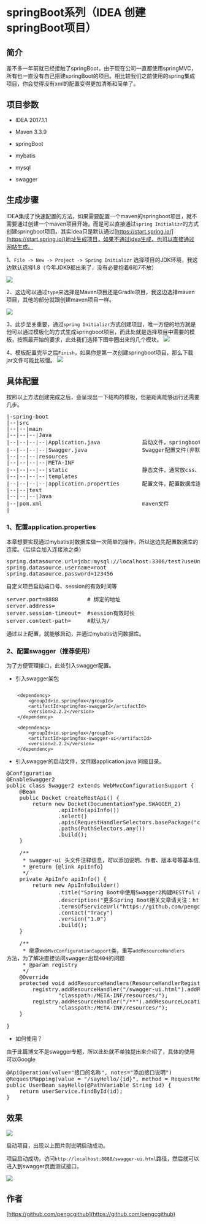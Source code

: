 # springBoot系列（IDEA 创建springBoot项目）

## 简介

差不多一年前就已经接触了springBoot，由于现在公司一直都使用springMVC，所有也一直没有自己搭建springBoot的项目。相比较我们之前使用的spring集成项目，你会觉得没有xml的配置变得更加清晰和简单了。


## 项目参数

- IDEA 2017.1.1

- Maven 3.3.9

- springBoot

- mybatis

- mysql

- swagger

## 生成步骤

IDEA集成了快速配置的方法，如果需要配置一个maven的springboot项目，就不需要通过创建一个maven项目开始，而是可以直接通过`spring Initializr`的方式创建springboot项目。其实idea只是默认通过[https://start.spring.io/](https://start.spring.io/)地址生成项目，如果不通过idea生成，也可以直接通过网站生成。

1、`File -> New -> Project -> Spring Initializr` 
选择项目的JDK环境，我这边默认选择1.8（今年JDK9都出来了，没有必要抱着6和7不放）

![](http://i.imgur.com/mlUqiNw.png)

2、这边可以通过`type`来选择是Maven项目还是Gradle项目，我这边选择maven项目，其他的部分就跟创建maven项目一样。

![](http://i.imgur.com/6guJJHY.png)

3、此步至关重要，通过`spring Initializr`方式创建项目，唯一方便的地方就是他可以通过模板化的方式生成springboot项目，而此处就是选择项目中需要的模板，按照最开始的要求，此处我们选择下图中圈出来的几个模块。
![](http://i.imgur.com/KS3Lbam.png)

4、模板配置完毕之后`Finish`，如果你是第一次创建springboot项目，那么下载jar文件可能比较慢。
![](http://i.imgur.com/E20fJjM.png)

## 具体配置

按照以上方法创建完成之后，会呈现出一下结构的模板，但是距离能够运行还需要几步。

<pre>
|-spring-boot
|--|src
|--|--|main
|--|--|--|Java
|--|--|--|--|Application.java             启动文件，springboot是以main方法启动的。
|--|--|--|--|Swagger.java                 Swagger配置文件(非默认添加)
|--|--|--|resources
|--|--|--|--|META-INF
|--|--|--|--|static                       静态文件，通常放css、js等
|--|--|--|--|templates
|--|--|--|--|application.properties       配置文件，配置数据库连接等
|--|--|test
|--|--|--|Java
|--|pom.xml                               maven文件
|
</pre>

### 1、配置application.properties

本章想要实现通过mybatis对数据库做一次简单的操作，所以这边先配置数据库的连接。（后续会加入连接池之类）

<pre>
spring.datasource.url=jdbc:mysql://localhost:3306/test?useUnicode=true&characterEncoding=utf8&autoReconnect=true
spring.datasource.username=root
spring.datasource.password=123456
</pre>

自定义项目启动端口号、session的有效时间等
<pre>
server.port=8888         # 绑定的地址
server.address=
server.session-timeout=  #session有效时长
server.context-path=     #默认为/
</pre>

通过以上配置，就能够启动，并通过mybatis访问数据库。

### 2、配置swagger（推荐使用）

为了方便管理接口，此处引入swagger配置。

- 引入swagger架包


```

	<dependency>
		<groupId>io.springfox</groupId>
		<artifactId>springfox-swagger2</artifactId>
		<version>2.2.2</version>
	</dependency>
	
	<dependency>
		<groupId>io.springfox</groupId>
		<artifactId>springfox-swagger-ui</artifactId>
		<version>2.2.2</version>
	</dependency>

```

- 引入swagger的启动文件，文件跟application.java 同级目录。

<pre>
@Configuration
@EnableSwagger2
public class Swagger2 extends WebMvcConfigurationSupport {
    @Bean
    public Docket createRestApi() {
        return new Docket(DocumentationType.SWAGGER_2)
                .apiInfo(apiInfo())
                .select()
                .apis(RequestHandlerSelectors.basePackage("com.example.demo"))
                .paths(PathSelectors.any())
                .build();
    }

    /**
     * swagger-ui 头文件注释信息，可以添加说明、作者、版本号等基本信息
     * @return {@link ApiInfo}
     */
    private ApiInfo apiInfo() {
        return new ApiInfoBuilder()
                .title("Spring Boot中使用Swagger2构建RESTful APIs")
                .description("更多Spring Boot相关文章请关注：http://blog.csdn.net/u012682683")
                .termsOfServiceUrl("https://github.com/pengcgithub")
                .contact("Tracy")
                .version("1.0")
                .build();
    }

    /**
     * 继承<code>WebMvcConfigurationSupport</code>类，重写<code>addResourceHandlers</code>方法，为了解决直接访问swagger出现404的问题
     * @param registry
     */
    @Override
    protected void addResourceHandlers(ResourceHandlerRegistry registry) {
        registry.addResourceHandler("/swagger-ui.html").addResourceLocations(
                "classpath:/META-INF/resources/");
        registry.addResourceHandler("/**").addResourceLocations(
                "classpath:/META-INF/resources/");
    }

}
</pre>

- 如何使用？

由于此篇博文不是swagger专题，所以此处就不单独提出来介绍了，具体的使用可以Google

<pre>
@ApiOperation(value="接口的名称", notes="添加接口说明")
@RequestMapping(value = "/sayHello/{id}", method = RequestMethod.GET)
public UserBean sayHello(@PathVariable String id) {
    return userService.findById(id);
}
</pre>

## 效果

![](http://i.imgur.com/HthRFJE.png)

启动项目，出现以上图片则说明启动成功。

项目启动成功，访问`http://localhost:8888/swagger-ui.html`路径，然后就可以进入到swagger页面测试接口。

![](http://i.imgur.com/wLC917j.png)

## 作者

[https://github.com/pengcgithub](https://github.com/pengcgithub)


